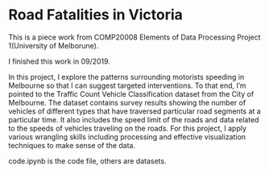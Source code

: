 # Road Fatalities in Victoria

This is a piece work from COMP20008 Elements of Data Processing Project 1(University of Melborune).

I finished this work in 09/2019.

In this project, I explore the patterns surrounding motorists speeding in Melbourne so that I can suggest targeted interventions. To that end, I’m pointed to the Traffic Count Vehicle Classification dataset from the City of Melbourne. The dataset contains survey results showing the number of vehicles of different types that have traversed particular road segments at a particular time. It also includes the speed limit of the roads and data related to the speeds of vehicles traveling on the roads. For this project, I apply various wrangling skills including processing and effective visualization techniques to make sense of the data.

code.ipynb is the code file, others are datasets.
